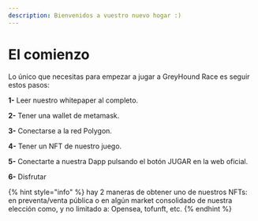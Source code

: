 ```yaml
---
description: Bienvenidos a vuestro nuevo hogar :)
---
```


# El comienzo

Lo único que necesitas para empezar a jugar a GreyHound Race es seguir estos pasos:

**1-** Leer nuestro whitepaper al completo.

**2-** Tener una wallet de metamask.

**3-** Conectarse a la red Polygon.

**4-** Tener un NFT de nuestro juego.

**5-** Conectarte a nuestra Dapp pulsando el botón JUGAR en la web oficial.&#x20;

**6-** Disfrutar

{% hint style="info" %}
hay 2 maneras de obtener uno de nuestros NFTs: en preventa/venta pública o en algún market consolidado de nuestra elección como, y no limitado a: Opensea, tofunft, etc.
{% endhint %}
